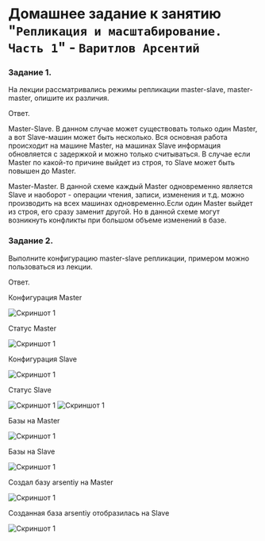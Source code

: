 # Домашнее задание к занятию "`Репликация и масштабирование. Часть 1`" - `Варитлов Арсентий`


### Задание 1.

На лекции рассматривались режимы репликации master-slave, master-master, опишите их различия.

Ответ. 

Master-Slave. 
В данном случае может существовать только один Master, а вот Slave-машин может быть несколько. 
Вся основная работа происходит на машине Master, на машинах Slave информация обновляется с задержкой и
можно только считываться. В случае если Master по какой-то причине выйдет из строя, то Slave может быть 
повышен до Master.

Master-Master.
В данной схеме каждый Master одновременно является Slave и наоборот - операции чтения, записи, изменения и т.д. 
можно производить на всех машинах одновременно.Если один Master выйдет из строя, его сразу заменит другой. 
Но в данной схеме могут возникнуть конфликты при большом объеме изменений в базе.

### Задание 2.

Выполните конфигурацию master-slave репликации, примером можно пользоваться из лекции.

Ответ. 

Конфигурация Master 

![Скриншот 1](https://github.com/ArsentiyV/02-monitoring/blob/main/img/sql-cl-1.jpg)

Статус Master 

![Скриншот 1](https://github.com/ArsentiyV/02-monitoring/blob/main/img/sql-cl-2.jpg)

Конфигурация Slave

![Скриншот 1](https://github.com/ArsentiyV/02-monitoring/blob/main/img/sql-cl-3.jpg)

Статус Slave

![Скриншот 1](https://github.com/ArsentiyV/02-monitoring/blob/main/img/sql-cl-4.jpg)
![Скриншот 1](https://github.com/ArsentiyV/02-monitoring/blob/main/img/sql-cl-4-1.jpg)

Базы на Master

![Скриншот 1](https://github.com/ArsentiyV/02-monitoring/blob/main/img/sql-cl-5.jpg)

Базы на Slave

![Скриншот 1](https://github.com/ArsentiyV/02-monitoring/blob/main/img/sql-cl-6.jpg)

Создал базу arsentiy на Master

![Скриншот 1](https://github.com/ArsentiyV/02-monitoring/blob/main/img/sql-cl-7.jpg)

Созданная база arsentiy  отобразилась на Slave

![Скриншот 1](https://github.com/ArsentiyV/02-monitoring/blob/main/img/sql-cl-8.jpg)
